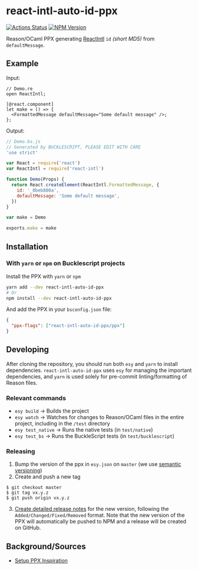 # react-intl-auto-id-ppx

[![Actions Status](https://github.com/SimonDegraeve/react-intl-auto-id-ppx/workflows/react-intl-auto-id-ppx%20pipeline/badge.svg)](https://github.com/SimonDegraeve/react-intl-auto-id-ppx/actions)
[![NPM Version](https://badge.fury.io/js/react-intl-auto-id-ppx.svg)](https://badge.fury.io/js/react-intl-auto-id-ppx)

Reason/OCaml PPX generating [ReactIntl](https://github.com/formatjs/formatjs) `id` _(short MD5)_ from `defaultMessage`.

## Example

Input:

```re
// Demo.re
open ReactIntl;

[@react.component]
let make = () => {
  <FormattedMessage defaultMessage="Some default message" />;
};
```

Output:

```js
// Demo.bs.js
// Generated by BUCKLESCRIPT, PLEASE EDIT WITH CARE
'use strict'

var React = require('react')
var ReactIntl = require('react-intl')

function Demo(Props) {
  return React.createElement(ReactIntl.FormattedMessage, {
    id: '_0beb880a',
    defaultMessage: 'Some default message',
  })
}

var make = Demo

exports.make = make
```

## Installation

### With `yarn` or `npm` on Bucklescript projects

Install the PPX with `yarn` or `npm`

```bash
yarn add --dev react-intl-auto-id-ppx
# Or
npm install --dev react-intl-auto-id-ppx
```

And add the PPX in your `bsconfig.json` file:

```json
{
  "ppx-flags": ["react-intl-auto-id-ppx/ppx"]
}
```

## Developing

After cloning the repository, you should run both `esy` and `yarn` to install
dependencies. `react-intl-auto-id-ppx` uses `esy` for managing the important dependencies,
and `yarn` is used solely for pre-commit linting/formatting of Reason files.

### Relevant commands

- `esy build` -> Builds the project
- `esy watch` -> Watches for changes to Reason/OCaml files in the entire project, including in the `/test` directory
- `esy test_native` -> Runs the native tests (in `test/native`)
- `esy test_bs` -> Runs the BuckleScript tests (in `test/bucklescript`)

### Releasing

1. Bump the version of the ppx in `esy.json` on `master` (we use [semantic versioning](https://semver.org/))
2. Create and push a new tag

```
$ git checkout master
$ git tag vx.y.z
$ git push origin vx.y.z
```

3. [Create detailed release notes](https://github.com/SimonDegraeve/react-intl-auto-id-ppx/releases) for the new version, following the `Added/Changed/Fixed/Removed` format. Note that the new version of the PPX will automatically be pushed to NPM and a release will be created on GitHub.

## Background/Sources

- [Setup PPX Inspiration](https://github.com/dylanirlbeck/tailwind-ppx)
